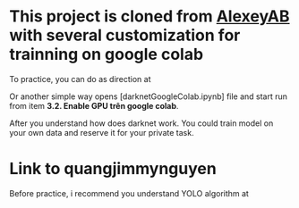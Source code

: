 
# This project is cloned from [AlexeyAB](https://github.com/AlexeyAB/darknet) with several customization for trainning on google colab 

To practice, you can do as direction at 

Or another simple way opens [darknetGoogleColab.ipynb] file and start run from item **3.2. Enable GPU trên google colab**.

After you understand how does darknet work. You could train model on your own data and reserve it for your private task.

# Link to quangjimmynguyen

Before practice, i recommend you understand YOLO algorithm at 
